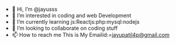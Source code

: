 - 👋 Hi, I’m @jayusss
- 👀 I’m interested in coding and web Development
- 🌱 I’m currently learning js:Reactjs:php:mysql:nodejs
- 💞️ I’m looking to collaborate on coding stuff
- 📫 How to reach me This is My Emailid:=jayupatil4p@gmail.com

<!---
jayusss/jayusss is a ✨ special ✨ repository because its `README.md` (this file) appears on your GitHub profile.
You can click the Preview link to take a look at your changes.
--->
